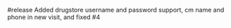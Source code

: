 #release Added drugstore username and password support, cm name and phone in new visit, and fixed #4